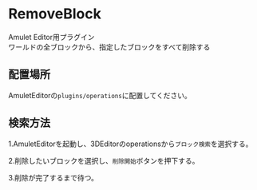 # RemoveBlock
Amulet Editor用プラグイン  
ワールドの全ブロックから、指定したブロックをすべて削除する

## 配置場所
AmuletEditorの`plugins/operations`に配置してください。

## 検索方法
1.AmuletEditorを起動し、3DEditorのoperationsから`ブロック検索`を選択する。

2.削除したいブロックを選択し、`削除開始`ボタンを押下する。

3.削除が完了するまで待つ。
